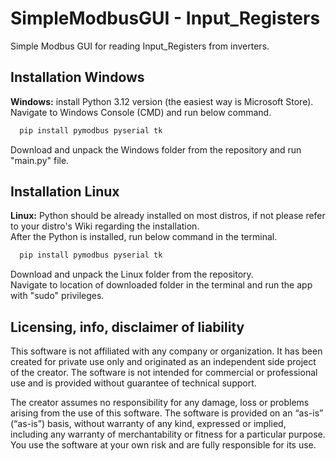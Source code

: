 # SimpleModbusGUI - Input_Registers

Simple Modbus GUI for reading Input_Registers from inverters.

## Installation Windows

<b>Windows:</b> install Python 3.12 version (the easiest way is Microsoft Store).  <br>
Navigate to Windows Console (CMD) and run below command. 

```bash
  pip install pymodbus pyserial tk
```

Download and unpack the Windows folder from the repository and run "main.py" file.

## Installation Linux
<b>Linux:</b> Python should be already installed on most distros, if not please refer to your distro's Wiki regarding the installation.<br>
After the Python is installed, run below command in the terminal. 

```bash
  pip install pymodbus pyserial tk
```

Download and unpack the Linux folder from the repository. <br>
Navigate to location of downloaded folder in the terminal and run the app with "sudo" privileges.

## Licensing, info, disclaimer of liability

This software is not affiliated with any company or organization. It has been created for private use only and originated as an independent side project of the creator. The software is not intended for commercial or professional use and is provided without guarantee of technical support.

The creator assumes no responsibility for any damage, loss or problems arising from the use of this software. The software is provided on an “as-is” (“as-is”) basis, without warranty of any kind, expressed or implied, including any warranty of merchantability or fitness for a particular purpose. You use the software at your own risk and are fully responsible for its use.
